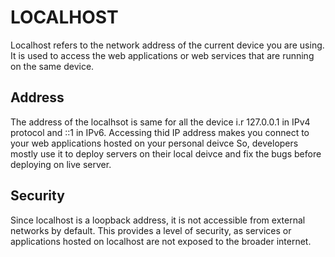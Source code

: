 # LOCALHOST

Localhost refers to the network address of the current device you are using. It is used to access the web applications or web services that are running on the same device.

## Address

The address of the localhsot is same for all the device i.r 127.0.0.1 in IPv4 protocol and ::1 in IPv6.
Accessing thid IP address makes you connect to your web applications hosted on your personal deivce
So, developers mostly use it to deploy servers on their local deivce and fix the bugs before deploying on live server.

## Security

Since localhost is a loopback address, it is not accessible from external networks by default. This provides a level of security,
as services or applications hosted on localhost are not exposed to the broader internet.
